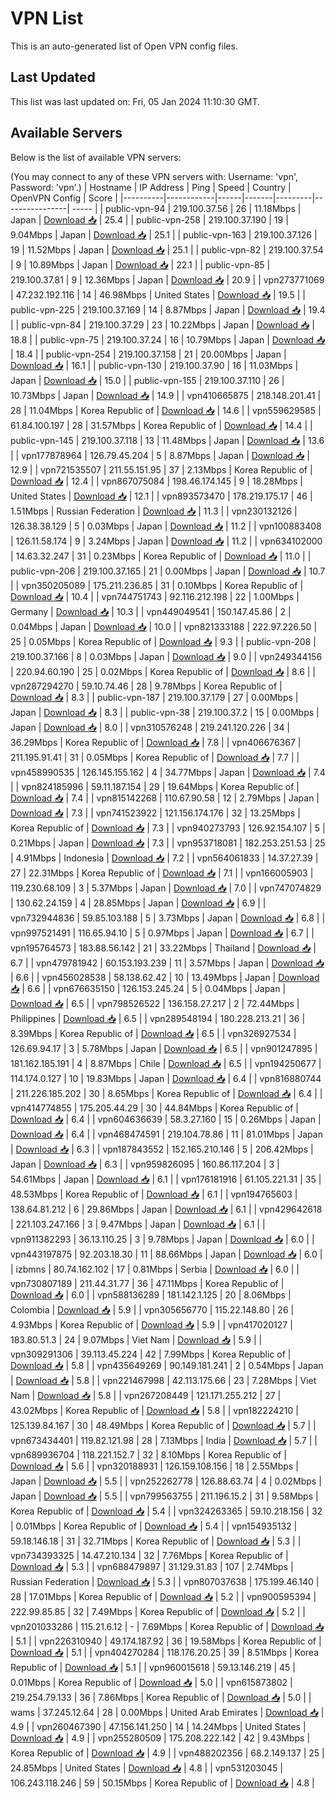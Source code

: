 # VPN List

This is an auto-generated list of Open VPN config files.

## Last Updated

This list was last updated on: Fri, 05 Jan 2024 11:10:30 GMT.

## Available Servers

Below is the list of available VPN servers:

(You may connect to any of these VPN servers with: Username: 'vpn', Password: 'vpn'.)
| Hostname | IP Address | Ping | Speed | Country | OpenVPN Config | Score |
|----------|------------|------|-------|---------|----------------| ----- |
| public-vpn-94 | 219.100.37.56 | 26 | 11.18Mbps | Japan | [Download 📥](./configs/server_0_JP.ovpn) | 25.4 |
| public-vpn-258 | 219.100.37.190 | 19 | 9.04Mbps | Japan | [Download 📥](./configs/server_1_JP.ovpn) | 25.1 |
| public-vpn-163 | 219.100.37.126 | 19 | 11.52Mbps | Japan | [Download 📥](./configs/server_2_JP.ovpn) | 25.1 |
| public-vpn-82 | 219.100.37.54 | 9 | 10.89Mbps | Japan | [Download 📥](./configs/server_3_JP.ovpn) | 22.1 |
| public-vpn-85 | 219.100.37.81 | 9 | 12.36Mbps | Japan | [Download 📥](./configs/server_4_JP.ovpn) | 20.9 |
| vpn273771069 | 47.232.192.116 | 14 | 46.98Mbps | United States | [Download 📥](./configs/server_5_US.ovpn) | 19.5 |
| public-vpn-225 | 219.100.37.169 | 14 | 8.87Mbps | Japan | [Download 📥](./configs/server_6_JP.ovpn) | 19.4 |
| public-vpn-84 | 219.100.37.29 | 23 | 10.22Mbps | Japan | [Download 📥](./configs/server_7_JP.ovpn) | 18.8 |
| public-vpn-75 | 219.100.37.24 | 16 | 10.79Mbps | Japan | [Download 📥](./configs/server_8_JP.ovpn) | 18.4 |
| public-vpn-254 | 219.100.37.158 | 21 | 20.00Mbps | Japan | [Download 📥](./configs/server_9_JP.ovpn) | 16.1 |
| public-vpn-130 | 219.100.37.90 | 16 | 11.03Mbps | Japan | [Download 📥](./configs/server_10_JP.ovpn) | 15.0 |
| public-vpn-155 | 219.100.37.110 | 26 | 10.73Mbps | Japan | [Download 📥](./configs/server_11_JP.ovpn) | 14.9 |
| vpn410665875 | 218.148.201.41 | 28 | 11.04Mbps | Korea Republic of | [Download 📥](./configs/server_12_KR.ovpn) | 14.6 |
| vpn559629585 | 61.84.100.197 | 28 | 31.57Mbps | Korea Republic of | [Download 📥](./configs/server_13_KR.ovpn) | 14.4 |
| public-vpn-145 | 219.100.37.118 | 13 | 11.48Mbps | Japan | [Download 📥](./configs/server_14_JP.ovpn) | 13.6 |
| vpn177878964 | 126.79.45.204 | 5 | 8.87Mbps | Japan | [Download 📥](./configs/server_15_JP.ovpn) | 12.9 |
| vpn721535507 | 211.55.151.95 | 37 | 2.13Mbps | Korea Republic of | [Download 📥](./configs/server_16_KR.ovpn) | 12.4 |
| vpn867075084 | 198.46.174.145 | 9 | 18.28Mbps | United States | [Download 📥](./configs/server_17_US.ovpn) | 12.1 |
| vpn893573470 | 178.219.175.17 | 46 | 1.51Mbps | Russian Federation | [Download 📥](./configs/server_18_RU.ovpn) | 11.3 |
| vpn230132126 | 126.38.38.129 | 5 | 0.03Mbps | Japan | [Download 📥](./configs/server_19_JP.ovpn) | 11.2 |
| vpn100883408 | 126.11.58.174 | 9 | 3.24Mbps | Japan | [Download 📥](./configs/server_20_JP.ovpn) | 11.2 |
| vpn634102000 | 14.63.32.247 | 31 | 0.23Mbps | Korea Republic of | [Download 📥](./configs/server_21_KR.ovpn) | 11.0 |
| public-vpn-206 | 219.100.37.165 | 21 | 0.00Mbps | Japan | [Download 📥](./configs/server_22_JP.ovpn) | 10.7 |
| vpn350205089 | 175.211.236.85 | 31 | 0.10Mbps | Korea Republic of | [Download 📥](./configs/server_23_KR.ovpn) | 10.4 |
| vpn744751743 | 92.116.212.198 | 22 | 1.00Mbps | Germany | [Download 📥](./configs/server_24_DE.ovpn) | 10.3 |
| vpn449049541 | 150.147.45.86 | 2 | 0.04Mbps | Japan | [Download 📥](./configs/server_25_JP.ovpn) | 10.0 |
| vpn821333188 | 222.97.226.50 | 25 | 0.05Mbps | Korea Republic of | [Download 📥](./configs/server_26_KR.ovpn) | 9.3 |
| public-vpn-208 | 219.100.37.166 | 8 | 0.03Mbps | Japan | [Download 📥](./configs/server_27_JP.ovpn) | 9.0 |
| vpn249344156 | 220.94.60.190 | 25 | 0.02Mbps | Korea Republic of | [Download 📥](./configs/server_28_KR.ovpn) | 8.6 |
| vpn287294270 | 59.10.74.46 | 28 | 9.78Mbps | Korea Republic of | [Download 📥](./configs/server_29_KR.ovpn) | 8.3 |
| public-vpn-187 | 219.100.37.179 | 27 | 0.00Mbps | Japan | [Download 📥](./configs/server_30_JP.ovpn) | 8.3 |
| public-vpn-38 | 219.100.37.2 | 15 | 0.00Mbps | Japan | [Download 📥](./configs/server_31_JP.ovpn) | 8.0 |
| vpn310576248 | 219.241.120.226 | 34 | 36.29Mbps | Korea Republic of | [Download 📥](./configs/server_32_KR.ovpn) | 7.8 |
| vpn406676367 | 211.195.91.41 | 31 | 0.05Mbps | Korea Republic of | [Download 📥](./configs/server_33_KR.ovpn) | 7.7 |
| vpn458990535 | 126.145.155.162 | 4 | 34.77Mbps | Japan | [Download 📥](./configs/server_34_JP.ovpn) | 7.4 |
| vpn824185996 | 59.11.187.154 | 29 | 19.64Mbps | Korea Republic of | [Download 📥](./configs/server_35_KR.ovpn) | 7.4 |
| vpn815142268 | 110.67.90.58 | 12 | 2.79Mbps | Japan | [Download 📥](./configs/server_36_JP.ovpn) | 7.3 |
| vpn741523922 | 121.156.174.176 | 32 | 13.25Mbps | Korea Republic of | [Download 📥](./configs/server_37_KR.ovpn) | 7.3 |
| vpn940273793 | 126.92.154.107 | 5 | 0.21Mbps | Japan | [Download 📥](./configs/server_38_JP.ovpn) | 7.3 |
| vpn953718081 | 182.253.251.53 | 25 | 4.91Mbps | Indonesia | [Download 📥](./configs/server_39_ID.ovpn) | 7.2 |
| vpn564061833 | 14.37.27.39 | 27 | 22.31Mbps | Korea Republic of | [Download 📥](./configs/server_40_KR.ovpn) | 7.1 |
| vpn166005903 | 119.230.68.109 | 3 | 5.37Mbps | Japan | [Download 📥](./configs/server_41_JP.ovpn) | 7.0 |
| vpn747074829 | 130.62.24.159 | 4 | 28.85Mbps | Japan | [Download 📥](./configs/server_42_JP.ovpn) | 6.9 |
| vpn732944836 | 59.85.103.188 | 5 | 3.73Mbps | Japan | [Download 📥](./configs/server_43_JP.ovpn) | 6.8 |
| vpn997521491 | 116.65.94.10 | 5 | 0.97Mbps | Japan | [Download 📥](./configs/server_44_JP.ovpn) | 6.7 |
| vpn195764573 | 183.88.56.142 | 21 | 33.22Mbps | Thailand | [Download 📥](./configs/server_45_TH.ovpn) | 6.7 |
| vpn479781942 | 60.153.193.239 | 11 | 3.57Mbps | Japan | [Download 📥](./configs/server_46_JP.ovpn) | 6.6 |
| vpn456028538 | 58.138.62.42 | 10 | 13.49Mbps | Japan | [Download 📥](./configs/server_47_JP.ovpn) | 6.6 |
| vpn676635150 | 126.153.245.24 | 5 | 0.04Mbps | Japan | [Download 📥](./configs/server_48_JP.ovpn) | 6.5 |
| vpn798526522 | 136.158.27.217 | 2 | 72.44Mbps | Philippines | [Download 📥](./configs/server_49_PH.ovpn) | 6.5 |
| vpn289548194 | 180.228.213.21 | 36 | 8.39Mbps | Korea Republic of | [Download 📥](./configs/server_50_KR.ovpn) | 6.5 |
| vpn326927534 | 126.69.94.17 | 3 | 5.78Mbps | Japan | [Download 📥](./configs/server_51_JP.ovpn) | 6.5 |
| vpn901247895 | 181.162.185.191 | 4 | 8.87Mbps | Chile | [Download 📥](./configs/server_52_CL.ovpn) | 6.5 |
| vpn194250677 | 114.174.0.127 | 10 | 19.83Mbps | Japan | [Download 📥](./configs/server_53_JP.ovpn) | 6.4 |
| vpn816880744 | 211.226.185.202 | 30 | 8.65Mbps | Korea Republic of | [Download 📥](./configs/server_54_KR.ovpn) | 6.4 |
| vpn414774855 | 175.205.44.29 | 30 | 44.84Mbps | Korea Republic of | [Download 📥](./configs/server_55_KR.ovpn) | 6.4 |
| vpn604636639 | 58.3.27.160 | 15 | 0.26Mbps | Japan | [Download 📥](./configs/server_56_JP.ovpn) | 6.4 |
| vpn468474591 | 219.104.78.86 | 11 | 81.01Mbps | Japan | [Download 📥](./configs/server_57_JP.ovpn) | 6.3 |
| vpn187843552 | 152.165.210.146 | 5 | 206.42Mbps | Japan | [Download 📥](./configs/server_58_JP.ovpn) | 6.3 |
| vpn959826095 | 160.86.117.204 | 3 | 54.61Mbps | Japan | [Download 📥](./configs/server_59_JP.ovpn) | 6.1 |
| vpn176181916 | 61.105.221.31 | 35 | 48.53Mbps | Korea Republic of | [Download 📥](./configs/server_60_KR.ovpn) | 6.1 |
| vpn194765603 | 138.64.81.212 | 6 | 29.86Mbps | Japan | [Download 📥](./configs/server_61_JP.ovpn) | 6.1 |
| vpn429642618 | 221.103.247.166 | 3 | 9.47Mbps | Japan | [Download 📥](./configs/server_62_JP.ovpn) | 6.1 |
| vpn911382293 | 36.13.110.25 | 3 | 9.78Mbps | Japan | [Download 📥](./configs/server_63_JP.ovpn) | 6.0 |
| vpn443197875 | 92.203.18.30 | 11 | 88.66Mbps | Japan | [Download 📥](./configs/server_64_JP.ovpn) | 6.0 |
| izbmns | 80.74.162.102 | 17 | 0.81Mbps | Serbia | [Download 📥](./configs/server_65_RS.ovpn) | 6.0 |
| vpn730807189 | 211.44.31.77 | 36 | 47.11Mbps | Korea Republic of | [Download 📥](./configs/server_66_KR.ovpn) | 6.0 |
| vpn588136289 | 181.142.1.125 | 20 | 8.06Mbps | Colombia | [Download 📥](./configs/server_67_CO.ovpn) | 5.9 |
| vpn305656770 | 115.22.148.80 | 26 | 4.93Mbps | Korea Republic of | [Download 📥](./configs/server_68_KR.ovpn) | 5.9 |
| vpn417020127 | 183.80.51.3 | 24 | 9.07Mbps | Viet Nam | [Download 📥](./configs/server_69_VN.ovpn) | 5.9 |
| vpn309291306 | 39.113.45.224 | 42 | 7.99Mbps | Korea Republic of | [Download 📥](./configs/server_70_KR.ovpn) | 5.8 |
| vpn435649269 | 90.149.181.241 | 2 | 0.54Mbps | Japan | [Download 📥](./configs/server_71_JP.ovpn) | 5.8 |
| vpn221467998 | 42.113.175.66 | 23 | 7.28Mbps | Viet Nam | [Download 📥](./configs/server_72_VN.ovpn) | 5.8 |
| vpn267208449 | 121.171.255.212 | 27 | 43.02Mbps | Korea Republic of | [Download 📥](./configs/server_73_KR.ovpn) | 5.8 |
| vpn182224210 | 125.139.84.167 | 30 | 48.49Mbps | Korea Republic of | [Download 📥](./configs/server_74_KR.ovpn) | 5.7 |
| vpn673434401 | 119.82.121.98 | 28 | 7.13Mbps | India | [Download 📥](./configs/server_75_IN.ovpn) | 5.7 |
| vpn689936704 | 118.221.152.7 | 32 | 8.10Mbps | Korea Republic of | [Download 📥](./configs/server_76_KR.ovpn) | 5.6 |
| vpn320188931 | 126.159.108.156 | 18 | 2.55Mbps | Japan | [Download 📥](./configs/server_77_JP.ovpn) | 5.5 |
| vpn252262778 | 126.88.63.74 | 4 | 0.02Mbps | Japan | [Download 📥](./configs/server_78_JP.ovpn) | 5.5 |
| vpn799563755 | 211.196.15.2 | 31 | 9.58Mbps | Korea Republic of | [Download 📥](./configs/server_79_KR.ovpn) | 5.4 |
| vpn324263365 | 59.10.218.156 | 32 | 0.01Mbps | Korea Republic of | [Download 📥](./configs/server_80_KR.ovpn) | 5.4 |
| vpn154935132 | 59.18.146.18 | 31 | 32.71Mbps | Korea Republic of | [Download 📥](./configs/server_81_KR.ovpn) | 5.3 |
| vpn734393325 | 14.47.210.134 | 32 | 7.76Mbps | Korea Republic of | [Download 📥](./configs/server_82_KR.ovpn) | 5.3 |
| vpn688479897 | 31.129.31.83 | 107 | 2.74Mbps | Russian Federation | [Download 📥](./configs/server_83_RU.ovpn) | 5.3 |
| vpn807037638 | 175.199.46.140 | 28 | 17.01Mbps | Korea Republic of | [Download 📥](./configs/server_84_KR.ovpn) | 5.2 |
| vpn900595394 | 222.99.85.85 | 32 | 7.49Mbps | Korea Republic of | [Download 📥](./configs/server_85_KR.ovpn) | 5.2 |
| vpn201033286 | 115.21.6.12 | - | 7.69Mbps | Korea Republic of | [Download 📥](./configs/server_86_KR.ovpn) | 5.1 |
| vpn226310940 | 49.174.187.92 | 36 | 19.58Mbps | Korea Republic of | [Download 📥](./configs/server_87_KR.ovpn) | 5.1 |
| vpn404270284 | 118.176.20.25 | 39 | 8.51Mbps | Korea Republic of | [Download 📥](./configs/server_88_KR.ovpn) | 5.1 |
| vpn960015618 | 59.13.146.219 | 45 | 0.01Mbps | Korea Republic of | [Download 📥](./configs/server_89_KR.ovpn) | 5.0 |
| vpn615873802 | 219.254.79.133 | 36 | 7.86Mbps | Korea Republic of | [Download 📥](./configs/server_90_KR.ovpn) | 5.0 |
| wams | 37.245.12.64 | 28 | 0.00Mbps | United Arab Emirates | [Download 📥](./configs/server_91_AE.ovpn) | 4.9 |
| vpn260467390 | 47.156.141.250 | 14 | 14.24Mbps | United States | [Download 📥](./configs/server_92_US.ovpn) | 4.9 |
| vpn255280509 | 175.208.222.142 | 42 | 9.43Mbps | Korea Republic of | [Download 📥](./configs/server_93_KR.ovpn) | 4.9 |
| vpn488202356 | 68.2.149.137 | 25 | 24.85Mbps | United States | [Download 📥](./configs/server_94_US.ovpn) | 4.8 |
| vpn531203045 | 106.243.118.246 | 59 | 50.15Mbps | Korea Republic of | [Download 📥](./configs/server_95_KR.ovpn) | 4.8 |
